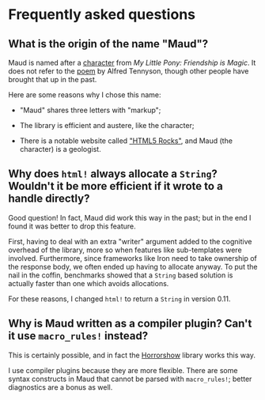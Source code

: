 # Frequently asked questions

## What is the origin of the name "Maud"?

Maud is named after a [character](http://mlp.wikia.com/wiki/Maud_Pie) from *My Little Pony: Friendship is Magic*. It does not refer to the [poem](https://en.wikipedia.org/wiki/Maud_and_other_poems) by Alfred Tennyson, though other people have brought that up in the past.

Here are some reasons why I chose this name:

* "Maud" shares three letters with "markup";

* The library is efficient and austere, like the character;

* There is a notable website called ["HTML5 Rocks"](http://www.html5rocks.com), and Maud (the character) is a geologist.

## Why does `html!` always allocate a `String`? Wouldn't it be more efficient if it wrote to a handle directly?

Good question! In fact, Maud did work this way in the past; but in the end I found it was better to drop this feature.

First, having to deal with an extra "writer" argument added to the cognitive overhead of the library, more so when features like sub-templates were involved. Furthermore, since frameworks like Iron need to take ownership of the response body, we often ended up having to allocate anyway. To put the nail in the coffin, benchmarks showed that a `String` based solution is actually faster than one which avoids allocations.

For these reasons, I changed `html!` to return a `String` in version 0.11.

## Why is Maud written as a compiler plugin? Can't it use `macro_rules!` instead?

This is certainly possible, and in fact the [Horrorshow](https://github.com/Stebalien/horrorshow) library works this way.

I use compiler plugins because they are more flexible. There are some syntax constructs in Maud that cannot be parsed with `macro_rules!`; better diagnostics are a bonus as well.
